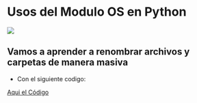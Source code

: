 # Usos del Modulo OS en Python
![](https://miro.medium.com/v2/resize:fit:1200/0*MA_x5ZN7ZXKwsufs.png)

## Vamos a aprender a renombrar archivos y carpetas de manera masiva

- Con el siguiente codigo:

[Aqui el Código](https://github.com/MONZONPUNTOEXE/Modulo-Python-OS/blob/main/main.py)
